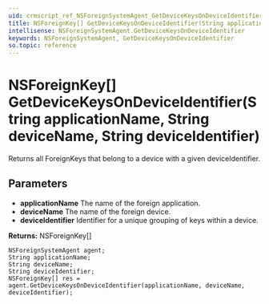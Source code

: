 ```yaml
---
uid: crmscript_ref_NSForeignSystemAgent_GetDeviceKeysOnDeviceIdentifier
title: NSForeignKey[] GetDeviceKeysOnDeviceIdentifier(String applicationName, String deviceName, String deviceIdentifier)
intellisense: NSForeignSystemAgent.GetDeviceKeysOnDeviceIdentifier
keywords: NSForeignSystemAgent, GetDeviceKeysOnDeviceIdentifier
so.topic: reference
---
```


# NSForeignKey[] GetDeviceKeysOnDeviceIdentifier(String applicationName, String deviceName, String deviceIdentifier)

Returns all ForeignKeys that belong to a device with a given deviceIdentifier.

## Parameters

* **applicationName** The name of the foreign application.
* **deviceName** The name of the foreign device.
* **deviceIdentifier** Identifier for a unique grouping of keys within a device.

**Returns:** NSForeignKey[]

```crmscript
NSForeignSystemAgent agent;
String applicationName;
String deviceName;
String deviceIdentifier;
NSForeignKey[] res = agent.GetDeviceKeysOnDeviceIdentifier(applicationName, deviceName, deviceIdentifier);
```

